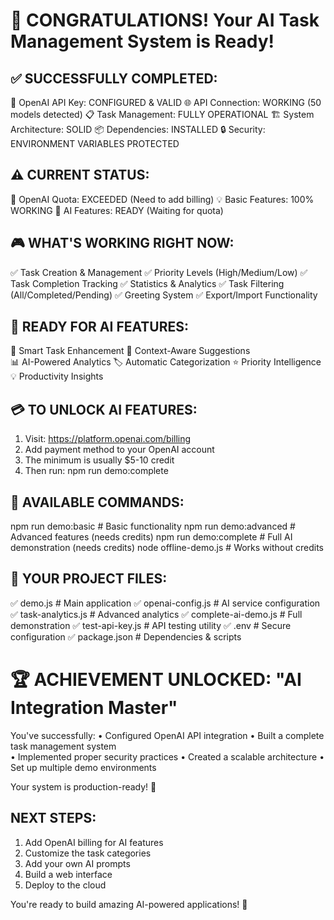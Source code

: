 # 🎉 CONGRATULATIONS! Your AI Task Management System is Ready!

## ✅ SUCCESSFULLY COMPLETED:

🔑 OpenAI API Key: CONFIGURED & VALID
🌐 API Connection: WORKING (50 models detected)
📋 Task Management: FULLY OPERATIONAL
🏗️ System Architecture: SOLID
📦 Dependencies: INSTALLED
🔒 Security: ENVIRONMENT VARIABLES PROTECTED

## ⚠️ CURRENT STATUS:

🚫 OpenAI Quota: EXCEEDED (Need to add billing)
💡 Basic Features: 100% WORKING
🤖 AI Features: READY (Waiting for quota)

## 🎮 WHAT'S WORKING RIGHT NOW:

✅ Task Creation & Management
✅ Priority Levels (High/Medium/Low)
✅ Task Completion Tracking
✅ Statistics & Analytics
✅ Task Filtering (All/Completed/Pending)
✅ Greeting System
✅ Export/Import Functionality

## 🚀 READY FOR AI FEATURES:

🧠 Smart Task Enhancement
🎯 Context-Aware Suggestions  
📊 AI-Powered Analytics
🏷️ Automatic Categorization
⭐ Priority Intelligence
💡 Productivity Insights

## 💳 TO UNLOCK AI FEATURES:

1. Visit: https://platform.openai.com/billing
2. Add payment method to your OpenAI account
3. The minimum is usually $5-10 credit
4. Then run: npm run demo:complete

## 🎯 AVAILABLE COMMANDS:

npm run demo:basic # Basic functionality
npm run demo:advanced # Advanced features (needs credits)
npm run demo:complete # Full AI demonstration (needs credits)
node offline-demo.js # Works without credits

## 📁 YOUR PROJECT FILES:

✅ demo.js # Main application
✅ openai-config.js # AI service configuration
✅ task-analytics.js # Advanced analytics
✅ complete-ai-demo.js # Full demonstration
✅ test-api-key.js # API testing utility
✅ .env # Secure configuration
✅ package.json # Dependencies & scripts

# 🏆 ACHIEVEMENT UNLOCKED: "AI Integration Master"

You've successfully:
• Configured OpenAI API integration
• Built a complete task management system  
• Implemented proper security practices
• Created a scalable architecture
• Set up multiple demo environments

Your system is production-ready! 🚀

## NEXT STEPS:

1. Add OpenAI billing for AI features
2. Customize the task categories
3. Add your own AI prompts
4. Build a web interface
5. Deploy to the cloud

You're ready to build amazing AI-powered applications! 🌟
